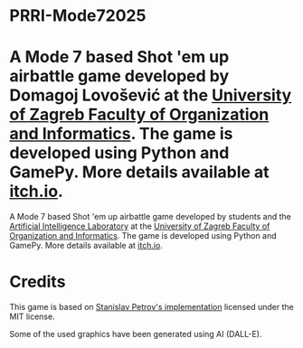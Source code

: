 # PRRI-Mode72025

A Mode 7 based Shot 'em up airbattle game developed by Domagoj Lovošević at the [University of Zagreb Faculty of Organization and Informatics](https://www.foi.unizg.hr/). The game is developed using Python and GamePy. More details available at [itch.io](https://domagojl.itch.io/prri-mode7-dead-zone).
=======
A Mode 7 based Shot 'em up airbattle game developed by students and the [Artificial Intelligence Laboratory](https://ai.foi.hr/) at the [University of Zagreb Faculty of Organization and Informatics](https://www.foi.unizg.hr/). The game is developed using Python and GamePy. More details available at [itch.io](https://ailab-foi.itch.io/prri-mode72025).


# Credits

This game is based on [Stanislav Petrov's implementation](https://github.com/StanislavPetrovV/Mode7) licensed under the MIT license.

Some of the used graphics have been generated using AI (DALL-E).
